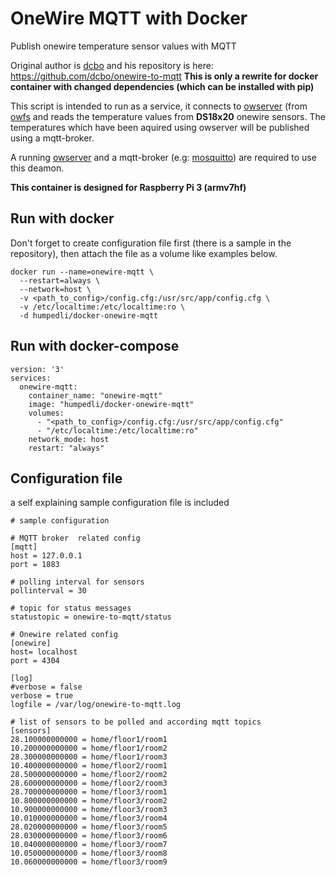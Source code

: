 # OneWire MQTT with Docker 

Publish onewire temperature sensor values with MQTT

Original author is [dcbo](https://github.com/dcbo) and his repository is here: https://github.com/dcbo/onewire-to-mqtt
**This is only a rewrite for docker container with changed dependencies (which can be installed with pip)**

This script is intended to run as a service, it connects to [owserver](http://owfs.org/index.php?page=owserver) (from [owfs](http://owfs.org) and reads the temperature values from **DS18x20** onewire sensors.
The temperatures which have been aquired using owserver will be published using a mqtt-broker.

A running [owserver](http://owfs.org/index.php?page=owserver) and a mqtt-broker (e.g: [mosquitto](https://mosquitto.org)) are required to use this deamon.

**This container is designed for Raspberry Pi 3 (armv7hf)**


## Run with docker

Don't forget to create configuration file first (there is a sample in the repository), then attach the file as a volume like examples below.

```
docker run --name=onewire-mqtt \
  --restart=always \
  --network=host \
  -v <path_to_config>/config.cfg:/usr/src/app/config.cfg \
  -v /etc/localtime:/etc/localtime:ro \
  -d humpedli/docker-onewire-mqtt
```


## Run with docker-compose

```
version: '3'
services:
  onewire-mqtt:
    container_name: "onewire-mqtt"
    image: "humpedli/docker-onewire-mqtt"
    volumes:
      - "<path_to_config>/config.cfg:/usr/src/app/config.cfg"
      - "/etc/localtime:/etc/localtime:ro"
    network_mode: host
    restart: "always"
```


## Configuration file

a self explaining sample configuration file is included 

```
# sample configuration 
 
# MQTT broker  related config
[mqtt]
host = 127.0.0.1
port = 1883

# polling interval for sensors
pollinterval = 30

# topic for status messages
statustopic = onewire-to-mqtt/status

# Onewire related config 
[onewire]
host= localhost
port = 4304      

[log]
#verbose = false
verbose = true
logfile = /var/log/onewire-to-mqtt.log

# list of sensors to be polled and according mqtt topics 
[sensors]
28.100000000000 = home/floor1/room1
10.200000000000 = home/floor1/room2             
28.300000000000 = home/floor1/room3
10.400000000000 = home/floor2/room1
28.500000000000 = home/floor2/room2
28.600000000000 = home/floor2/room3
28.700000000000 = home/floor3/room1 
10.800000000000 = home/floor3/room2 
10.900000000000 = home/floor3/room3 
10.010000000000 = home/floor3/room4 
28.020000000000 = home/floor3/room5 
28.030000000000 = home/floor3/room6 
10.040000000000 = home/floor3/room7  
10.050000000000 = home/floor3/room8 
10.060000000000 = home/floor3/room9
```